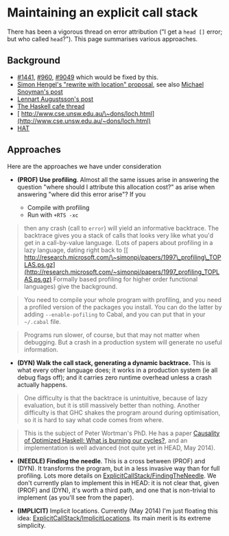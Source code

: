 # Maintaining an explicit call stack



There has been a vigorous thread on error attribution ("I get a `head []` error; but who called `head`?").  This page summarises various approaches.


## Background


- [\#1441](https://gitlab.staging.haskell.org/ghc/ghc/issues/1441), [\#960](https://gitlab.staging.haskell.org/ghc/ghc/issues/960), [\#9049](https://gitlab.staging.haskell.org/ghc/ghc/issues/9049) which would be fixed by this.
- [
  Simon Hengel's "rewrite with location" proposal](https://github.com/sol/rewrite-with-location), see also [
  Michael Snoyman's post](http://www.haskell.org/pipermail/haskell-cafe/2013-February/106617.html)
- [
  Lennart Augustsson's post](http://augustss.blogspot.se/2014/04/haskell-error-reporting-with-locations_5.html)
- [
  The Haskell cafe thread](http://www.haskell.org/pipermail/haskell-cafe/2006-November/019549.html)
- [
  http://www.cse.unsw.edu.au/\~dons/loch.html](http://www.cse.unsw.edu.au/~dons/loch.html)
- [ HAT](http://haskell.org/hat)

## Approaches



Here are the approaches we have under consideration


- **(PROF) Use profiling**.  Almost all the same issues arise in answering the question "where should I attribute this allocation cost?" as arise when answering "where did this error arise"?  If you

  - Compile with profiling
  - Run with `+RTS -xc`

>
>
> then any crash (call to `error`) will yield an informative backtrace.  The backtrace gives you a stack of calls that looks very like what you'd get in a call-by-value language.  (Lots of papers about profiling in a lazy language, dating right back to \[[
> http://research.microsoft.com/\~simonpj/papers/1997\_profiling\_TOPLAS.ps.gz](http://research.microsoft.com/~simonpj/papers/1997_profiling_TOPLAS.ps.gz) Formally based profiling for higher order functional languages) give the background.
>
>

>
>
> You need to compile your whole program with profiling, and you need a profiled version of the packages you install. You can do the latter by adding `--enable-pofiling` to Cabal, and you can put that in your `~/.cabal` file.
>
>

>
>
> Programs run slower, of course, but that may not matter when debugging.  But a crash in a production system will generate no useful information.
>
>

- **(DYN) Walk the call stack, generating a dynamic backtrace.**  This is what every other language does; it works in a production system (ie all debug flags off); and it carries zero runtime overhead unless a crash actually happens.

>
>
> One difficulty is that the backtrace is unintuitive, because of lazy evaluation, but it is still massively better than nothing.  Another difficulty is that GHC shakes the program around during optimisation, so it is hard to say what code comes from where.
>
>

>
>
> This is the subject of Peter Wortman's PhD.  He has a paper [
> Causality of Optimized Haskell: What is burning our cycles?](http://eprints.whiterose.ac.uk/77401/), and an implementation is well advanced (not quite yet in HEAD, May 2014).
>
>

- **(NEEDLE) Finding the needle**.  This is a cross between (PROF) and (DYN).  It transforms the program, but in a less invasive way than for full profiling.  Lots more details on [ExplicitCallStack/FindingTheNeedle](explicit-call-stack/finding-the-needle).  We don't currently plan to implement this in HEAD: it is not clear that, given (PROF) and (DYN), it's worth a third path, and one that is non-trivial to implement (as you'll see from the paper).

- **(IMPLICIT)** Implicit locations.  Currently (May 2014) I'm just floating this idea: [ExplicitCallStack/ImplicitLocations](explicit-call-stack/implicit-locations).  Its main merit is its extreme simplicity.
